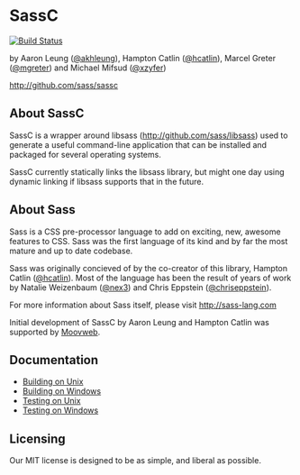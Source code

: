 SassC
=======

[![Build Status](https://secure.travis-ci.org/sass/sassc.svg?branch=master)](http://travis-ci.org/sass/sassc)

by Aaron Leung ([@akhleung]), Hampton Catlin ([@hcatlin]), Marcel Greter ([@mgreter]) and Michael Mifsud ([@xzyfer])

http://github.com/sass/sassc

About SassC
-----------

SassC is a wrapper around libsass (http://github.com/sass/libsass)
used to generate a useful command-line application that can be installed
and packaged for several operating systems.

SassC currently statically links the libsass library, but might one
day using dynamic linking if libsass supports that in the future.

About Sass
----------

Sass is a CSS pre-processor language to add on exciting, new,
awesome features to CSS. Sass was the first language of its kind
and by far the most mature and up to date codebase.

Sass was originally concieved of by the co-creator of this library,
Hampton Catlin ([@hcatlin]). Most of the language has been the result of years
of work by Natalie Weizenbaum ([@nex3]) and Chris Eppstein ([@chriseppstein]).

For more information about Sass itself, please visit http://sass-lang.com

Initial development of SassC by Aaron Leung and Hampton Catlin was supported by [Moovweb](http://www.moovweb.com).

Documentation
-------------

* [Building on Unix](docs/building/unix-instructions.md)
* [Building on Windows](docs/building/windows-instructions.md)
* [Testing on Unix](docs/testing/unix-instructions.md)
* [Testing on Windows](docs/testing/windows-instructions.md)

Licensing
---------

Our MIT license is designed to be as simple, and liberal as possible.

[@hcatlin]: https://github.com/hcatlin
[@akhleung]: https://github.com/akhleung
[@chriseppstein]: https://github.com/chriseppstein
[@nex3]: https://github.com/nex3
[@mgreter]: https://github.com/mgreter
[@xzyfer]: https://github.com/xzyfer
